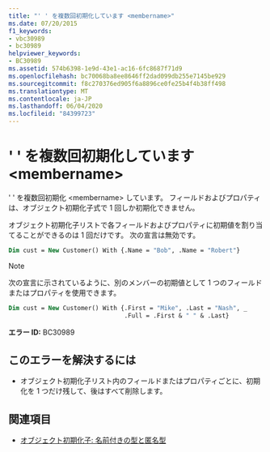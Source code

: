 ```yaml
---
title: "' ' を複数回初期化しています <membername>"
ms.date: 07/20/2015
f1_keywords:
- vbc30989
- bc30989
helpviewer_keywords:
- BC30989
ms.assetid: 574b6398-1e9d-43e1-ac16-6fc8687f71d9
ms.openlocfilehash: bc70068ba8ee8646ff2dad099db255e7145be929
ms.sourcegitcommit: f8c270376ed905f6a8896ce0fe25b4f4b38ff498
ms.translationtype: MT
ms.contentlocale: ja-JP
ms.lasthandoff: 06/04/2020
ms.locfileid: "84399723"
---
```

# <a name="multiple-initializations-of-membername"></a>' ' を複数回初期化しています \<membername>

' ' を複数回初期化 \<membername> しています。 フィールドおよびプロパティは、オブジェクト初期化子式で 1 回しか初期化できません。

オブジェクト初期化子リストで各フィールドおよびプロパティに初期値を割り当てることができるのは 1 回だけです。 次の宣言は無効です。

```vb
Dim cust = New Customer() With {.Name = "Bob", .Name = "Robert"}
```

> [!NOTE]
> 次の宣言に示されているように、別のメンバーの初期値として 1 つのフィールドまたはプロパティを使用できます。

```vb
Dim cust = New Customer() With {.First = "Mike", .Last = "Nash", _
                                .Full = .First & " " & .Last}
```

**エラー ID:** BC30989

## <a name="to-correct-this-error"></a>このエラーを解決するには

- オブジェクト初期化子リスト内のフィールドまたはプロパティごとに、初期化を 1 つだけ残して、後はすべて削除します。

## <a name="see-also"></a>関連項目

- [オブジェクト初期化子: 名前付きの型と匿名型](../programming-guide/language-features/objects-and-classes/object-initializers-named-and-anonymous-types.md)
